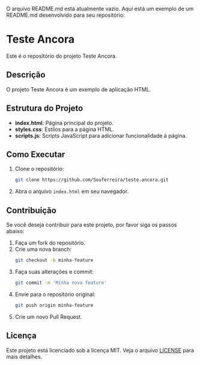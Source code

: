 O arquivo README.md está atualmente vazio. Aqui está um exemplo de um README.md desenvolvido para seu repositório:

# Teste Ancora

Este é o repositório do projeto Teste Ancora.

## Descrição

O projeto Teste Ancora é um exemplo de aplicação HTML.

## Estrutura do Projeto

- **index.html**: Página principal do projeto.
- **styles.css**: Estilos para a página HTML.
- **scripts.js**: Scripts JavaScript para adicionar funcionalidade à página.

## Como Executar

1. Clone o repositório:
   ```bash
   git clone https://github.com/Souferreira/teste.ancora.git
   ```
2. Abra o arquivo `index.html` em seu navegador.

## Contribuição

Se você deseja contribuir para este projeto, por favor siga os passos abaixo:

1. Faça um fork do repositório.
2. Crie uma nova branch:
   ```bash
   git checkout -b minha-feature
   ```
3. Faça suas alterações e commit:
   ```bash
   git commit -m 'Minha nova feature'
   ```
4. Envie para o repositório original:
   ```bash
   git push origin minha-feature
   ```
5. Crie um novo Pull Request.

## Licença

Este projeto está licenciado sob a licença MIT. Veja o arquivo [LICENSE](LICENSE) para mais detalhes.






